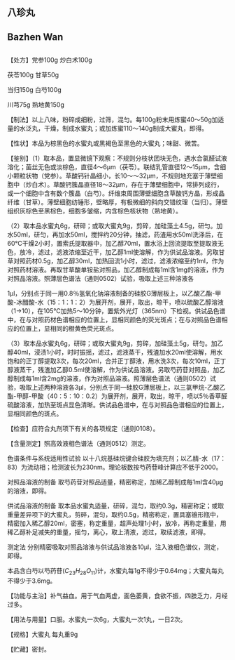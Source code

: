 ## 八珍丸

## Bazhen Wan

## 

【处方】党参100g 炒白术100g

茯苓100g 甘草50g

当归150g 白芍100g

川芎75g 熟地黄150g

【制法】以上八味，粉碎成细粉，过筛，混匀。每100g粉末用炼蜜40～50g加适量的水泛丸，干燥，制成水蜜丸；或加炼蜜110～140g制成大蜜丸，即得。

【性状】本品为棕黑色的水蜜丸或黑褐色至黑色的大蜜丸；味甜、微苦。

【鉴别】（1）取本品，置显微镜下观察：不规则分枝状团块无色，遇水合氯醛试液溶化；菌丝无色或淡棕色，直径4～6μm（茯苓）。联结乳管直径12～15μm，含细小颗粒状物（党参）。草酸钙针晶细小，长10～～32μm，不规则地充塞于薄壁细胞中（炒白术）。草酸钙簇晶直径18～32μm，存在于薄壁细胞中，常排列成行，或一个细胞中含有数个簇晶（白芍）。纤维束周围薄壁细胞含草酸钙方晶，形成晶纤维（甘草）。薄壁细胞纺锤形，壁略厚，有极微细的斜向交错纹理（当归）。薄壁组织灰棕色至黑棕色，细胞多皱缩，内含棕色核状物（熟地黄）。

（2）取本品水蜜丸6g，研碎；或取大蜜丸9g，剪碎，加硅藻土4.5g，研匀。加水50ml，研匀，再加水50ml，搅拌约20分钟，抽滤，药渣用水50ml洗涤后，在60℃干燥2小时，置索氏提取器中，加乙醇70ml，置水浴上回流提取至提取液无色，放冷，滤过，滤液浓缩至近干，加乙醇1ml使溶解，作为供试品溶液。另取甘草对照药材0.5g，加乙醇30ml，加热回流1小时，滤过，滤液浓缩至约1ml，作为对照药材溶液。再取甘草酸单铵盐对照品，加乙醇制成每1ml含1mg的溶液，作为对照品溶液。照薄层色谱法（通则0502）试验，吸取上述三种溶液各

1μl，分别点于同一用0.8％氢氧化钠溶液制备的硅胶G薄层板上，以乙酸乙酯-甲酸-冰醋酸-水（15：1：1：2）为展开剂，展开，取出，晾干，喷以硫酸乙醇溶液（1→10），在105℃加热5～10分钟，置紫外光灯（365nm）下检视。供试品色谱中，在与对照药材色谱相应的位置上，显相同颜色的荧光斑点；在与对照品色谱相应的位置上，显相同的橙黄色荧光斑点。

（3）取本品水蜜丸6g，研碎；或取大蜜丸9g，剪碎，加硅藻土5g，研匀。加乙醇40ml，浸渍1小时，时时振摇，滤过，滤液蒸干，残渣加水20ml使溶解，用水饱和的正丁醇提取3次，每次20ml，合并正丁醇液，用水洗3次，每次10ml，正丁醇液蒸干，残渣加乙醇0.5ml使溶解，作为供试品溶液。另取芍药苷对照品，加乙醇制成每1ml含2mg的溶液，作为对照品溶液。照薄层色谱法（通则0502）试验，吸取上述两种溶液各3μl，分别点于同一硅胶G薄层板上，以三氯甲烷-乙酸乙酯-甲醇-甲酸（40：5：10：0.2）为展开剂，展开，取出，晾干，喷以5％香草醛硫酸溶液，加热至斑点显色清晰。供试品色谱中，在与对照品色谱相应的位置上，显相同颜色的斑点。

【检查】应符合丸剂项下有关的各项规定（通则0108）。

【含量测定】照高效液相色谱法（通则0512）测定。

色谱条件与系统适用性试验 以十八烷基硅烷键合硅胶为填充剂；以乙腈-水（17：83）为流动相；检测波长为230nm。理论板数按芍药苷峰计算应不低于2000。

对照品溶液的制备 取芍药苷对照品适量，精密称定，加稀乙醇制成每1ml含40μg的溶液，即得。

供试品溶液的制备 取本品水蜜丸适量，研碎，混匀，取约0.3g，精密称定；或取重量差异项下的大蜜丸，剪碎，混匀，取约0.5g，精密称定，置具塞锥形瓶中，精密加入稀乙醇20ml，密塞，称定重量，超声处理1小时，放冷，再称定重量，用稀乙醇补足减失的重量，摇匀，离心，取上清液，滤过，取续滤液，即得。

测定法 分别精密吸取对照品溶液与供试品溶液各10μl，注入液相色谱仪，测定，即得。

本品含白芍以芍药苷$( C _ { 2 3 } H _ { 2 8 } O _ { 1 1 } )$计，水蜜丸每1g不得少于0.64mg；大蜜丸每丸不得少于3.6mg。

【功能与主治】补气益血。用于气血两虚，面色萎黄，食欲不振，四肢乏力，月经过多。

【用法与用量】口服。水蜜丸一次6g，大蜜丸一次1丸，一日2次。

【规格】大蜜丸 每丸重9g

【贮藏】密封。